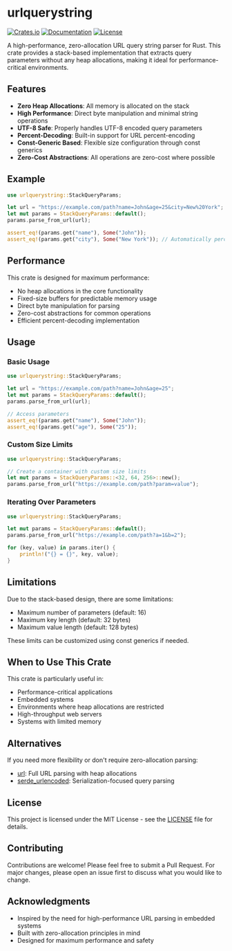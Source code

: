 # urlquerystring

[![Crates.io](https://img.shields.io/crates/v/urlquerystring)](https://crates.io/crates/urlquerystring)
[![Documentation](https://docs.rs/urlquerystring/badge.svg)](https://docs.rs/urlquerystring)
[![License](https://img.shields.io/crates/l/urlquerystring)](LICENSE)

A high-performance, zero-allocation URL query string parser for Rust. This crate provides a stack-based implementation that extracts query parameters without any heap allocations, making it ideal for performance-critical environments.

## Features

- **Zero Heap Allocations**: All memory is allocated on the stack
- **High Performance**: Direct byte manipulation and minimal string operations
- **UTF-8 Safe**: Properly handles UTF-8 encoded query parameters
- **Percent-Decoding**: Built-in support for URL percent-encoding
- **Const-Generic Based**: Flexible size configuration through const generics
- **Zero-Cost Abstractions**: All operations are zero-cost where possible

## Example

```rust
use urlquerystring::StackQueryParams;

let url = "https://example.com/path?name=John&age=25&city=New%20York";
let mut params = StackQueryParams::default();
params.parse_from_url(url);

assert_eq!(params.get("name"), Some("John"));
assert_eq!(params.get("city"), Some("New York")); // Automatically percent-decoded
```

## Performance

This crate is designed for maximum performance:

- No heap allocations in the core functionality
- Fixed-size buffers for predictable memory usage
- Direct byte manipulation for parsing
- Zero-cost abstractions for common operations
- Efficient percent-decoding implementation

## Usage

### Basic Usage

```rust
use urlquerystring::StackQueryParams;

let url = "https://example.com/path?name=John&age=25";
let mut params = StackQueryParams::default();
params.parse_from_url(url);

// Access parameters
assert_eq!(params.get("name"), Some("John"));
assert_eq!(params.get("age"), Some("25"));
```

### Custom Size Limits

```rust
use urlquerystring::StackQueryParams;

// Create a container with custom size limits
let mut params = StackQueryParams::<32, 64, 256>::new();
params.parse_from_url("https://example.com/path?param=value");
```

### Iterating Over Parameters

```rust
use urlquerystring::StackQueryParams;

let mut params = StackQueryParams::default();
params.parse_from_url("https://example.com/path?a=1&b=2");

for (key, value) in params.iter() {
    println!("{} = {}", key, value);
}
```

## Limitations

Due to the stack-based design, there are some limitations:

- Maximum number of parameters (default: 16)
- Maximum key length (default: 32 bytes)
- Maximum value length (default: 128 bytes)

These limits can be customized using const generics if needed.

## When to Use This Crate

This crate is particularly useful in:

- Performance-critical applications
- Embedded systems
- Environments where heap allocations are restricted
- High-throughput web servers
- Systems with limited memory

## Alternatives

If you need more flexibility or don't require zero-allocation parsing:

- [url](https://crates.io/crates/url): Full URL parsing with heap allocations
- [serde_urlencoded](https://crates.io/crates/serde_urlencoded): Serialization-focused query parsing

## License

This project is licensed under the MIT License - see the [LICENSE](LICENSE) file for details.

## Contributing

Contributions are welcome! Please feel free to submit a Pull Request. For major changes, please open an issue first to discuss what you would like to change.

## Acknowledgments

- Inspired by the need for high-performance URL parsing in embedded systems
- Built with zero-allocation principles in mind
- Designed for maximum performance and safety
